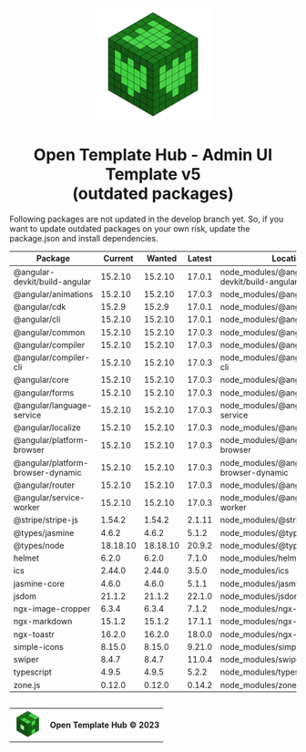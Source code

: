 <p align="center">
  <a href="https://opentemplatehub.com">
    <img src="https://raw.githubusercontent.com/open-template-hub/open-template-hub.github.io/master/assets/logo/ui/admin-ui-logo.png" alt="Logo" width=200>
  </a>
</p>


<h1 align="center">
Open Template Hub - Admin UI Template v5
  <br/>
(outdated packages)
</h1>

Following packages are not updated in the develop branch yet. So, if you want to update outdated packages on your own risk, update the package.json and install dependencies.

| Package | Current | Wanted | Latest | Location |
| --- | --- | --- | --- | --- |
| @angular-devkit/build-angular | 15.2.10 | 15.2.10 | 17.0.1 | node_modules/@angular-devkit/build-angular |
| @angular/animations | 15.2.10 | 15.2.10 | 17.0.3 | node_modules/@angular/animations |
| @angular/cdk | 15.2.9 | 15.2.9 | 17.0.1 | node_modules/@angular/cdk |
| @angular/cli | 15.2.10 | 15.2.10 | 17.0.1 | node_modules/@angular/cli |
| @angular/common | 15.2.10 | 15.2.10 | 17.0.3 | node_modules/@angular/common |
| @angular/compiler | 15.2.10 | 15.2.10 | 17.0.3 | node_modules/@angular/compiler |
| @angular/compiler-cli | 15.2.10 | 15.2.10 | 17.0.3 | node_modules/@angular/compiler-cli |
| @angular/core | 15.2.10 | 15.2.10 | 17.0.3 | node_modules/@angular/core |
| @angular/forms | 15.2.10 | 15.2.10 | 17.0.3 | node_modules/@angular/forms |
| @angular/language-service | 15.2.10 | 15.2.10 | 17.0.3 | node_modules/@angular/language-service |
| @angular/localize | 15.2.10 | 15.2.10 | 17.0.3 | node_modules/@angular/localize |
| @angular/platform-browser | 15.2.10 | 15.2.10 | 17.0.3 | node_modules/@angular/platform-browser |
| @angular/platform-browser-dynamic | 15.2.10 | 15.2.10 | 17.0.3 | node_modules/@angular/platform-browser-dynamic |
| @angular/router | 15.2.10 | 15.2.10 | 17.0.3 | node_modules/@angular/router |
| @angular/service-worker | 15.2.10 | 15.2.10 | 17.0.3 | node_modules/@angular/service-worker |
| @stripe/stripe-js | 1.54.2 | 1.54.2 | 2.1.11 | node_modules/@stripe/stripe-js |
| @types/jasmine | 4.6.2 | 4.6.2 | 5.1.2 | node_modules/@types/jasmine |
| @types/node | 18.18.10 | 18.18.10 | 20.9.2 | node_modules/@types/node |
| helmet | 6.2.0 | 6.2.0 | 7.1.0 | node_modules/helmet |
| ics | 2.44.0 | 2.44.0 | 3.5.0 | node_modules/ics |
| jasmine-core | 4.6.0 | 4.6.0 | 5.1.1 | node_modules/jasmine-core |
| jsdom | 21.1.2 | 21.1.2 | 22.1.0 | node_modules/jsdom |
| ngx-image-cropper | 6.3.4 | 6.3.4 | 7.1.2 | node_modules/ngx-image-cropper |
| ngx-markdown | 15.1.2 | 15.1.2 | 17.1.1 | node_modules/ngx-markdown |
| ngx-toastr | 16.2.0 | 16.2.0 | 18.0.0 | node_modules/ngx-toastr |
| simple-icons | 8.15.0 | 8.15.0 | 9.21.0 | node_modules/simple-icons |
| swiper | 8.4.7 | 8.4.7 | 11.0.4 | node_modules/swiper |
| typescript | 4.9.5 | 4.9.5 | 5.2.2 | node_modules/typescript |
| zone.js | 0.12.0 | 0.12.0 | 0.14.2 | node_modules/zone.js |

<table align="right"><tr><td><a href="https://opentemplatehub.com"><img src="https://raw.githubusercontent.com/open-template-hub/open-template-hub.github.io/master/assets/logo/brand-logo.png" width="50px" alt="oth"/></a></td><td><b>Open Template Hub © 2023</b></td></tr></table>

